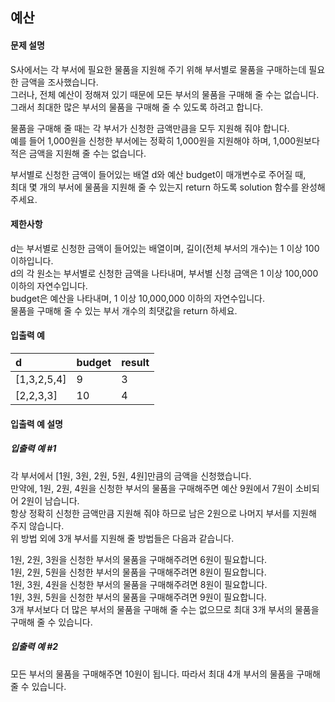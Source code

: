 ## 예산
#### 문제 설명
S사에서는 각 부서에 필요한 물품을 지원해 주기 위해 부서별로 물품을 구매하는데 필요한 금액을 조사했습니다.   
그러나, 전체 예산이 정해져 있기 때문에 모든 부서의 물품을 구매해 줄 수는 없습니다.   
그래서 최대한 많은 부서의 물품을 구매해 줄 수 있도록 하려고 합니다.

물품을 구매해 줄 때는 각 부서가 신청한 금액만큼을 모두 지원해 줘야 합니다.  
예를 들어 1,000원을 신청한 부서에는 정확히 1,000원을 지원해야 하며, 1,000원보다 적은 금액을 지원해 줄 수는 없습니다.

부서별로 신청한 금액이 들어있는 배열 d와 예산 budget이 매개변수로 주어질 때,  
최대 몇 개의 부서에 물품을 지원해 줄 수 있는지 return 하도록 solution 함수를 완성해주세요.

#### 제한사항
d는 부서별로 신청한 금액이 들어있는 배열이며, 길이(전체 부서의 개수)는 1 이상 100 이하입니다.  
d의 각 원소는 부서별로 신청한 금액을 나타내며, 부서별 신청 금액은 1 이상 100,000 이하의 자연수입니다.  
budget은 예산을 나타내며, 1 이상 10,000,000 이하의 자연수입니다.  
물품을 구매해 줄 수 있는 부서 개수의 최댓값을 return 하세요.  

#### 입출력 예
|d	|budget	|result|
|:---|:------|:-----|
|[1,3,2,5,4]|	9	|3|
|[2,2,3,3]	|10	|4

#### 입출력 예 설명
##### 입출력 예 #1
각 부서에서 [1원, 3원, 2원, 5원, 4원]만큼의 금액을 신청했습니다.   
만약에, 1원, 2원, 4원을 신청한 부서의 물품을 구매해주면 예산 9원에서 7원이 소비되어 2원이 남습니다.  
항상 정확히 신청한 금액만큼 지원해 줘야 하므로 남은 2원으로 나머지 부서를 지원해 주지 않습니다.  
위 방법 외에 3개 부서를 지원해 줄 방법들은 다음과 같습니다.

1원, 2원, 3원을 신청한 부서의 물품을 구매해주려면 6원이 필요합니다.  
1원, 2원, 5원을 신청한 부서의 물품을 구매해주려면 8원이 필요합니다.  
1원, 3원, 4원을 신청한 부서의 물품을 구매해주려면 8원이 필요합니다.  
1원, 3원, 5원을 신청한 부서의 물품을 구매해주려면 9원이 필요합니다.  
3개 부서보다 더 많은 부서의 물품을 구매해 줄 수는 없으므로 최대 3개 부서의 물품을 구매해 줄 수 있습니다.  

##### 입출력 예 #2
모든 부서의 물품을 구매해주면 10원이 됩니다. 따라서 최대 4개 부서의 물품을 구매해 줄 수 있습니다.